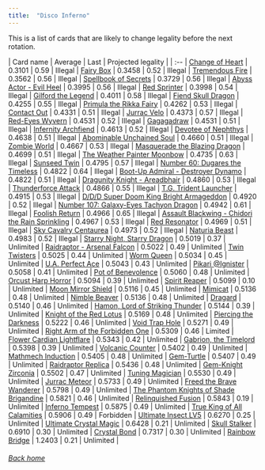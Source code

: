```yaml
---
title:  "Disco Inferno"
---
```


This is a list of cards that are likely to change legality before the next rotation.

| Card name | Average | Last | Projected legality |
| :-- |
[Change of Heart](https://db.ygoprodeck.com/card/?search=Change%20of%20Heart) | 0.3101 | 0.59 | Illegal |
[Fairy Box](https://db.ygoprodeck.com/card/?search=Fairy%20Box) | 0.3458 | 0.52 | Illegal |
[Tremendous Fire](https://db.ygoprodeck.com/card/?search=Tremendous%20Fire) | 0.3562 | 0.56 | Illegal |
[Spellbook of Secrets](https://db.ygoprodeck.com/card/?search=Spellbook%20of%20Secrets) | 0.3729 | 0.56 | Illegal |
[Abyss Actor - Evil Heel](https://db.ygoprodeck.com/card/?search=Abyss%20Actor%20-%20Evil%20Heel) | 0.3995 | 0.56 | Illegal |
[Red Sprinter](https://db.ygoprodeck.com/card/?search=Red%20Sprinter) | 0.3998 | 0.54 | Illegal |
[Gilford the Legend](https://db.ygoprodeck.com/card/?search=Gilford%20the%20Legend) | 0.4011 | 0.58 | Illegal |
[Fiend Skull Dragon](https://db.ygoprodeck.com/card/?search=Fiend%20Skull%20Dragon) | 0.4255 | 0.55 | Illegal |
[Primula the Rikka Fairy](https://db.ygoprodeck.com/card/?search=Primula%20the%20Rikka%20Fairy) | 0.4262 | 0.53 | Illegal |
[Contact Out](https://db.ygoprodeck.com/card/?search=Contact%20Out) | 0.4331 | 0.51 | Illegal |
[Jurrac Velo](https://db.ygoprodeck.com/card/?search=Jurrac%20Velo) | 0.4373 | 0.57 | Illegal |
[Red-Eyes Wyvern](https://db.ygoprodeck.com/card/?search=Red-Eyes%20Wyvern) | 0.4531 | 0.52 | Illegal |
[Gagagadraw](https://db.ygoprodeck.com/card/?search=Gagagadraw) | 0.4531 | 0.51 | Illegal |
[Infernity Archfiend](https://db.ygoprodeck.com/card/?search=Infernity%20Archfiend) | 0.4613 | 0.52 | Illegal |
[Devotee of Nephthys](https://db.ygoprodeck.com/card/?search=Devotee%20of%20Nephthys) | 0.4638 | 0.51 | Illegal |
[Abominable Unchained Soul](https://db.ygoprodeck.com/card/?search=Abominable%20Unchained%20Soul) | 0.4660 | 0.51 | Illegal |
[Zombie World](https://db.ygoprodeck.com/card/?search=Zombie%20World) | 0.4667 | 0.53 | Illegal |
[Masquerade the Blazing Dragon](https://db.ygoprodeck.com/card/?search=Masquerade%20the%20Blazing%20Dragon) | 0.4699 | 0.51 | Illegal |
[The Weather Painter Moonbow](https://db.ygoprodeck.com/card/?search=The%20Weather%20Painter%20Moonbow) | 0.4735 | 0.63 | Illegal |
[Sunseed Twin](https://db.ygoprodeck.com/card/?search=Sunseed%20Twin) | 0.4795 | 0.57 | Illegal |
[Number 60: Dugares the Timeless](https://db.ygoprodeck.com/card/?search=Number%2060:%20Dugares%20the%20Timeless) | 0.4822 | 0.64 | Illegal |
[Boot-Up Admiral - Destroyer Dynamo](https://db.ygoprodeck.com/card/?search=Boot-Up%20Admiral%20-%20Destroyer%20Dynamo) | 0.4822 | 0.51 | Illegal |
[Dragunity Knight - Areadbhair](https://db.ygoprodeck.com/card/?search=Dragunity%20Knight%20-%20Areadbhair) | 0.4860 | 0.53 | Illegal |
[Thunderforce Attack](https://db.ygoprodeck.com/card/?search=Thunderforce%20Attack) | 0.4866 | 0.55 | Illegal |
[T.G. Trident Launcher](https://db.ygoprodeck.com/card/?search=T.G.%20Trident%20Launcher) | 0.4915 | 0.53 | Illegal |
[D/D/D Super Doom King Bright Armageddon](https://db.ygoprodeck.com/card/?search=D/D/D%20Super%20Doom%20King%20Bright%20Armageddon) | 0.4920 | 0.52 | Illegal |
[Number 107: Galaxy-Eyes Tachyon Dragon](https://db.ygoprodeck.com/card/?search=Number%20107:%20Galaxy-Eyes%20Tachyon%20Dragon) | 0.4942 | 0.61 | Illegal |
[Foolish Return](https://db.ygoprodeck.com/card/?search=Foolish%20Return) | 0.4966 | 0.65 | Illegal |
[Assault Blackwing - Chidori the Rain Sprinkling](https://db.ygoprodeck.com/card/?search=Assault%20Blackwing%20-%20Chidori%20the%20Rain%20Sprinkling) | 0.4967 | 0.53 | Illegal |
[Red Resonator](https://db.ygoprodeck.com/card/?search=Red%20Resonator) | 0.4969 | 0.51 | Illegal |
[Sky Cavalry Centaurea](https://db.ygoprodeck.com/card/?search=Sky%20Cavalry%20Centaurea) | 0.4973 | 0.52 | Illegal |
[Naturia Beast](https://db.ygoprodeck.com/card/?search=Naturia%20Beast) | 0.4983 | 0.52 | Illegal |
[Starry Night, Starry Dragon](https://db.ygoprodeck.com/card/?search=Starry%20Night,%20Starry%20Dragon) | 0.5019 | 0.37 | Unlimited |
[Raidraptor - Arsenal Falcon](https://db.ygoprodeck.com/card/?search=Raidraptor%20-%20Arsenal%20Falcon) | 0.5022 | 0.49 | Unlimited |
[Twin Twisters](https://db.ygoprodeck.com/card/?search=Twin%20Twisters) | 0.5025 | 0.44 | Unlimited |
[Worm Queen](https://db.ygoprodeck.com/card/?search=Worm%20Queen) | 0.5034 | 0.45 | Unlimited |
[U.A. Perfect Ace](https://db.ygoprodeck.com/card/?search=U.A.%20Perfect%20Ace) | 0.5043 | 0.43 | Unlimited |
[Pikari @Ignister](https://db.ygoprodeck.com/card/?search=Pikari%20@Ignister) | 0.5058 | 0.41 | Unlimited |
[Pot of Benevolence](https://db.ygoprodeck.com/card/?search=Pot%20of%20Benevolence) | 0.5060 | 0.48 | Unlimited |
[Orcust Harp Horror](https://db.ygoprodeck.com/card/?search=Orcust%20Harp%20Horror) | 0.5094 | 0.39 | Unlimited |
[Spirit Reaper](https://db.ygoprodeck.com/card/?search=Spirit%20Reaper) | 0.5099 | 0.10 | Unlimited |
[Moon Mirror Shield](https://db.ygoprodeck.com/card/?search=Moon%20Mirror%20Shield) | 0.5116 | 0.45 | Unlimited |
[Mimicat](https://db.ygoprodeck.com/card/?search=Mimicat) | 0.5136 | 0.48 | Unlimited |
[Nimble Beaver](https://db.ygoprodeck.com/card/?search=Nimble%20Beaver) | 0.5136 | 0.48 | Unlimited |
[Dragard](https://db.ygoprodeck.com/card/?search=Dragard) | 0.5140 | 0.46 | Unlimited |
[Hamon, Lord of Striking Thunder](https://db.ygoprodeck.com/card/?search=Hamon,%20Lord%20of%20Striking%20Thunder) | 0.5144 | 0.39 | Unlimited |
[Knight of the Red Lotus](https://db.ygoprodeck.com/card/?search=Knight%20of%20the%20Red%20Lotus) | 0.5169 | 0.48 | Unlimited |
[Piercing the Darkness](https://db.ygoprodeck.com/card/?search=Piercing%20the%20Darkness) | 0.5222 | 0.46 | Unlimited |
[Void Trap Hole](https://db.ygoprodeck.com/card/?search=Void%20Trap%20Hole) | 0.5271 | 0.49 | Unlimited |
[Right Arm of the Forbidden One](https://db.ygoprodeck.com/card/?search=Right%20Arm%20of%20the%20Forbidden%20One) | 0.5309 | 0.46 | Limited |
[Flower Cardian Lightflare](https://db.ygoprodeck.com/card/?search=Flower%20Cardian%20Lightflare) | 0.5343 | 0.42 | Unlimited |
[Gabrion, the Timelord](https://db.ygoprodeck.com/card/?search=Gabrion,%20the%20Timelord) | 0.5398 | 0.39 | Unlimited |
[Volcanic Counter](https://db.ygoprodeck.com/card/?search=Volcanic%20Counter) | 0.5402 | 0.49 | Unlimited |
[Mathmech Induction](https://db.ygoprodeck.com/card/?search=Mathmech%20Induction) | 0.5405 | 0.48 | Unlimited |
[Gem-Turtle](https://db.ygoprodeck.com/card/?search=Gem-Turtle) | 0.5407 | 0.49 | Unlimited |
[Raidraptor Replica](https://db.ygoprodeck.com/card/?search=Raidraptor%20Replica) | 0.5436 | 0.48 | Unlimited |
[Gem-Knight Zirconia](https://db.ygoprodeck.com/card/?search=Gem-Knight%20Zirconia) | 0.5502 | 0.47 | Unlimited |
[Tuning Magician](https://db.ygoprodeck.com/card/?search=Tuning%20Magician) | 0.5530 | 0.49 | Unlimited |
[Jurrac Meteor](https://db.ygoprodeck.com/card/?search=Jurrac%20Meteor) | 0.5733 | 0.49 | Unlimited |
[Freed the Brave Wanderer](https://db.ygoprodeck.com/card/?search=Freed%20the%20Brave%20Wanderer) | 0.5798 | 0.49 | Unlimited |
[The Phantom Knights of Shade Brigandine](https://db.ygoprodeck.com/card/?search=The%20Phantom%20Knights%20of%20Shade%20Brigandine) | 0.5821 | 0.46 | Unlimited |
[Relinquished Fusion](https://db.ygoprodeck.com/card/?search=Relinquished%20Fusion) | 0.5843 | 0.19 | Unlimited |
[Inferno Tempest](https://db.ygoprodeck.com/card/?search=Inferno%20Tempest) | 0.5875 | 0.49 | Unlimited |
[True King of All Calamities](https://db.ygoprodeck.com/card/?search=True%20King%20of%20All%20Calamities) | 0.5906 | 0.49 | Forbidden |
[Ultimate Insect LV5](https://db.ygoprodeck.com/card/?search=Ultimate%20Insect%20LV5) | 0.6270 | 0.25 | Unlimited |
[Ultimate Crystal Magic](https://db.ygoprodeck.com/card/?search=Ultimate%20Crystal%20Magic) | 0.6428 | 0.21 | Unlimited |
[Skull Stalker](https://db.ygoprodeck.com/card/?search=Skull%20Stalker) | 0.6910 | 0.30 | Unlimited |
[Crystal Bond](https://db.ygoprodeck.com/card/?search=Crystal%20Bond) | 0.7317 | 0.30 | Unlimited |
[Rainbow Bridge](https://db.ygoprodeck.com/card/?search=Rainbow%20Bridge) | 1.2403 | 0.21 | Unlimited |

###### [Back home](index)